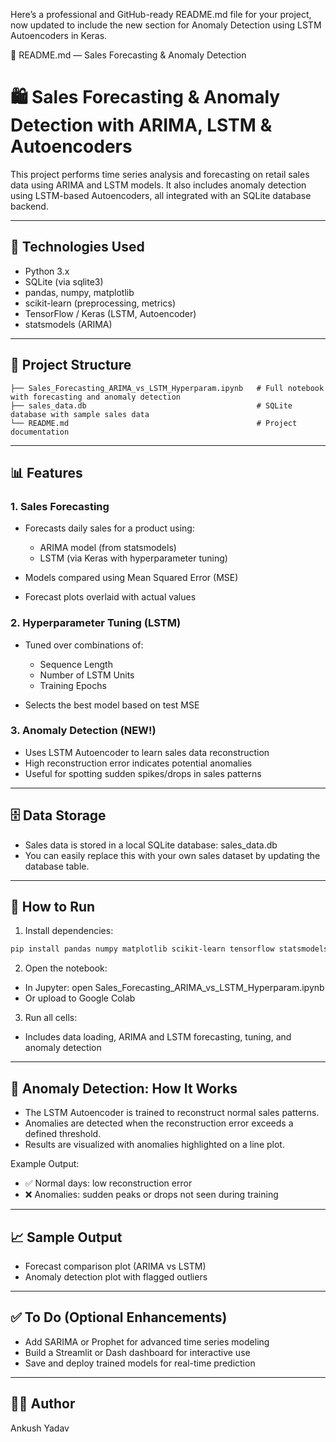 Here’s a professional and GitHub-ready README.md file for your project, now updated to include the new section for Anomaly Detection using LSTM Autoencoders in Keras.

📄 README.md — Sales Forecasting & Anomaly Detection

# 🛍️ Sales Forecasting & Anomaly Detection with ARIMA, LSTM & Autoencoders

This project performs time series analysis and forecasting on retail sales data using ARIMA and LSTM models. It also includes anomaly detection using LSTM-based Autoencoders, all integrated with an SQLite database backend.

---

## 🔧 Technologies Used

* Python 3.x
* SQLite (via sqlite3)
* pandas, numpy, matplotlib
* scikit-learn (preprocessing, metrics)
* TensorFlow / Keras (LSTM, Autoencoder)
* statsmodels (ARIMA)

---

## 📁 Project Structure

```
├── Sales_Forecasting_ARIMA_vs_LSTM_Hyperparam.ipynb   # Full notebook with forecasting and anomaly detection
├── sales_data.db                                      # SQLite database with sample sales data
└── README.md                                          # Project documentation
```

---

## 📊 Features

### 1. Sales Forecasting

* Forecasts daily sales for a product using:

  * ARIMA model (from statsmodels)
  * LSTM (via Keras with hyperparameter tuning)
* Models compared using Mean Squared Error (MSE)
* Forecast plots overlaid with actual values

### 2. Hyperparameter Tuning (LSTM)

* Tuned over combinations of:

  * Sequence Length
  * Number of LSTM Units
  * Training Epochs
* Selects the best model based on test MSE

### 3. Anomaly Detection (NEW!)

* Uses LSTM Autoencoder to learn sales data reconstruction
* High reconstruction error indicates potential anomalies
* Useful for spotting sudden spikes/drops in sales patterns

---

## 🗄️ Data Storage

* Sales data is stored in a local SQLite database: sales\_data.db
* You can easily replace this with your own sales dataset by updating the database table.

---

## 🚀 How to Run

1. Install dependencies:

```bash
pip install pandas numpy matplotlib scikit-learn tensorflow statsmodels
```

2. Open the notebook:

* In Jupyter: open Sales\_Forecasting\_ARIMA\_vs\_LSTM\_Hyperparam.ipynb
* Or upload to Google Colab

3. Run all cells:

* Includes data loading, ARIMA and LSTM forecasting, tuning, and anomaly detection

---

## 🧠 Anomaly Detection: How It Works

* The LSTM Autoencoder is trained to reconstruct normal sales patterns.
* Anomalies are detected when the reconstruction error exceeds a defined threshold.
* Results are visualized with anomalies highlighted on a line plot.

Example Output:

* ✅ Normal days: low reconstruction error
* ❌ Anomalies: sudden peaks or drops not seen during training

---

## 📈 Sample Output

* Forecast comparison plot (ARIMA vs LSTM)
* Anomaly detection plot with flagged outliers

---

## ✅ To Do (Optional Enhancements)

* Add SARIMA or Prophet for advanced time series modeling
* Build a Streamlit or Dash dashboard for interactive use
* Save and deploy trained models for real-time prediction

---

## 👨‍💻 Author

Ankush Yadav
